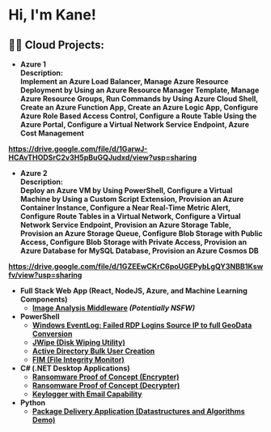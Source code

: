 <h1>Hi, I'm Kane!

<h2>👨‍💻 Cloud Projects:</h2>

- <b>Azure 1<br>
<b>Description:<br>
Implement an Azure Load Balancer, 
Manage Azure Resource Deployment by Using an Azure Resource Manager Template, 
Manage Azure Resource Groups, 
Run Commands by Using Azure Cloud Shell, 
Create an Azure Function App, 
Create an Azure Logic App, 
Configure Azure Role Based Access Control, 
Configure a Route Table Using the Azure Portal, 
Configure a Virtual Network Service Endpoint, 
Azure Cost Management

https://drive.google.com/file/d/1GarwJ-HCAvTHODSrC2v3H5pBuGQJudxd/view?usp=sharing<br>

- <b>Azure 2<br>
<b>Description:<br>
Deploy an Azure VM by Using PowerShell, 
Configure a Virtual Machine by Using a Custom Script Extension, 
Provision an Azure Container Instance, 
Configure a Near Real-Time Metric Alert, 
Configure Route Tables in a Virtual Network, 
Configure a Virtual Network Service Endpoint, 
Provision an Azure Storage Table, 
Provision an Azure Storage Queue, 
Configure Blob Storage with Public Access, 
Configure Blob Storage with Private Access, 
Provision an Azure Database for MySQL Database, 
Provision an Azure Cosmos DB

https://drive.google.com/file/d/1GZEEwCKrC6poUGEPybLgQY3NBB1Kswfv/view?usp=sharing<br>

- <b>Full Stack Web App (React, NodeJS, Azure, and Machine Learning Components)</b>
  - [Image Analysis Middleware](https://github.com/joshmadakor1/4chan-Image-Analysis-Middleware-C964) <b><i>(Potentially NSFW)</b></i>
- <b>PowerShell</b>
  - [Windows EventLog: Failed RDP Logins Source IP to full GeoData Conversion](https://github.com/joshmadakor1/Sentinel-Lab)
  - [JWipe (Disk Wiping Utility)](https://github.com/joshmadakor1/Jwipe.PowerShell)
  - [Active Directory Bulk User Creation](https://github.com/joshmadakor1/AD_PS)
  - [FIM (File Integrity Monitor)](https://github.com/joshmadakor1/PowerShell-Integrity-FIM)
- <b>C# (.NET Desktop Applications)</b>
  - [Ransomware Proof of Concept (Encrypter)](https://github.com/joshmadakor1/EncrypterPOC)
  - [Ransomware Proof of Concept (Decrypter)](https://github.com/joshmadakor1/DecrypterPOC)
  - [Keylogger with Email Capability](https://github.com/joshmadakor1/Key-Logger-With-Email)
- <b>Python</b>
  - [Package Delivery Application (Datastructures and Algorithms Demo)](https://github.com/joshmadakor1/Package-Delivery-Pathfinding-Algorithm)
